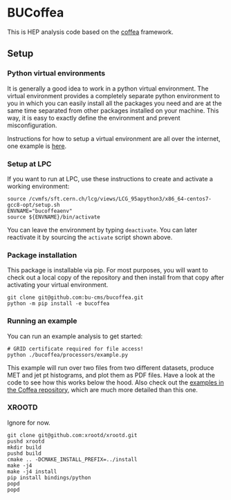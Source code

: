 # BUCoffea

This is HEP analysis code based on the [coffea](https://github.com/CoffeaTeam/coffea) framework.

## Setup

### Python virtual environments
It is generally a good idea to work in a python virtual environment. The virtual environment provides a completely separate python environment to you in which you can easily install all the packages you need and are at the same time separated from other packages installed on your machine. This way, it is easy to exactly define the environment and prevent misconfiguration.

Instructions for how to setup a virtual environment are all over the internet, one example is [here](https://hepdata-lib.readthedocs.io/en/latest/setup.html#sec-setup-virtualenv). 

### Setup at LPC
If you want to run at LPC, use these instructions to create and activate a working environment:

```
source /cvmfs/sft.cern.ch/lcg/views/LCG_95apython3/x86_64-centos7-gcc8-opt/setup.sh
ENVNAME="bucoffeaenv"
source ${ENVNAME}/bin/activate
```

You can leave the environment by typing `deactivate`. You can later reactivate it by sourcing the `activate` script shown above.

### Package installation
This package is installable via pip. For most purposes, you will want to check out a local copy of the repository and then install from that copy after activating your virtual environment.

```
git clone git@github.com:bu-cms/bucoffea.git
python -m pip install -e bucoffea
```

### Running an example
You can run an example analysis to get started:

```
# GRID certificate required for file access!
python ./bucoffea/processors/example.py
```

This example will run over two files from two different datasets, produce MET and jet pt histograms, and plot them as PDF files.
Have a look at the code to see how this works below the hood. Also check out the [examples in the Coffea repository](https://github.com/CoffeaTeam/coffea/tree/master/binder), which are much more detailed than this one.


### XROOTD
Ignore for now.

```
git clone git@github.com:xrootd/xrootd.git
pushd xrootd
mkdir build
pushd build
cmake .. -DCMAKE_INSTALL_PREFIX=../install
make -j4
make -j4 install
pip install bindings/python
popd
popd
```